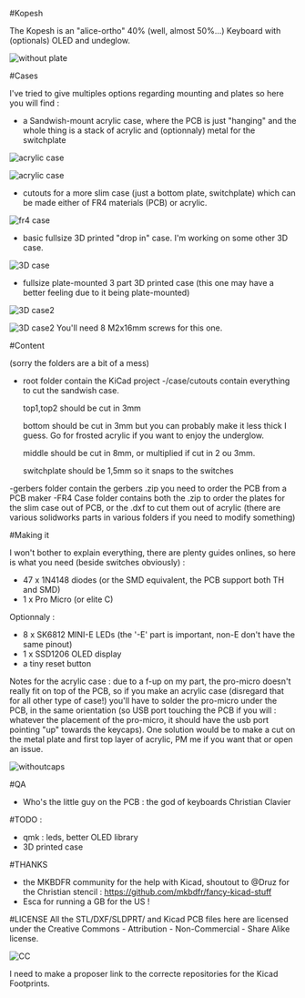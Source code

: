 #Kopesh

The Kopesh is an "alice-ortho" 40% (well, almost 50%...) Keyboard with (optionals) OLED and undeglow.

![without plate](https://github.com/Koumbaya/Kopesh/blob/master/pictures/20200418_130837~(1).jpg?raw=true)

#Cases

I've tried to give multiples options regarding mounting and plates so here you will find :
- a Sandwish-mount acrylic case, where the PCB is just "hanging" and the whole thing is a stack of acrylic and (optionnaly) metal for the switchplate

![acrylic case](https://github.com/Koumbaya/Kopesh/blob/master/pictures/real1.jpg?raw=true)

![acrylic case](https://github.com/Koumbaya/Kopesh/blob/master/pictures/real2.jpg?raw=true)

- cutouts for a more slim case (just a bottom plate, switchplate) which can be made either of FR4 materials (PCB) or acrylic.

![fr4 case](https://github.com/Koumbaya/Kopesh/blob/master/pictures/kopeshFR4.PNG?raw=true)

- basic fullsize 3D printed "drop in" case. I'm working on some other 3D case.

![3D case](https://github.com/Koumbaya/Kopesh/blob/master/pictures/caseoled.PNG?raw=true)

- fullsize plate-mounted 3 part 3D printed case (this one may have a better feeling due to it being plate-mounted)

![3D case2](https://github.com/Koumbaya/Kopesh/blob/master/pictures/real3d.jpg?raw=true)

![3D case2](https://github.com/Koumbaya/Kopesh/blob/master/pictures/3parts.PNG?raw=true)
You'll need 8 M2x16mm screws for this one.

#Content

(sorry the folders are a bit of a mess)
- root folder contain the KiCad project
-/case/cutouts contain everything to cut the sandwish case. 

	top1,top2 should be cut in 3mm

	bottom should be cut in 3mm but you can probably make it less thick I guess. Go for frosted acrylic if you want to enjoy the underglow.

	middle should be cut in 8mm, or multiplied if cut in 2 ou 3mm.

	switchplate should be 1,5mm so it snaps to the switches

-gerbers folder contain the gerbers .zip you need to order the PCB from a PCB maker
-FR4 Case folder contains both the .zip to order the plates for the slim case out of PCB, or the .dxf to cut them out of acrylic
(there are various solidworks parts in various folders if you need to modify something)

#Making it

I won't bother to explain everything, there are plenty guides onlines, so here is what you need (beside switches obviously) :
- 47 x 1N4148 diodes (or the SMD equivalent, the PCB support both TH and SMD)
- 1 x Pro Micro (or elite C)

Optionnaly :  
- 8 x SK6812 MINI-E LEDs (the '-E' part is important, non-E don't have the same pinout)
- 1 x SSD1206 OLED display
- a tiny reset button

Notes for the acrylic case : due to a f-up on my part, the pro-micro doesn't really fit on top of the PCB, so if you make an acrylic case (disregard that for all other type of case!) you'll have to solder the pro-micro under the PCB, in the same orientation (so USB port touching the PCB if you will : whatever the placement of the pro-micro, it should have the usb port pointing "up" towards the keycaps). One solution would be to make a cut on the metal plate and first top layer of acrylic, PM me if you want that or open an issue.

![withoutcaps](https://github.com/Koumbaya/Kopesh/blob/master/pictures/20200418_124801~(1).jpg?raw=true)

#QA

- Who's the little guy on the PCB : the god of keyboards Christian Clavier

#TODO :

- qmk : leds, better OLED library
- 3D printed case

#THANKS
- the MKBDFR community for the help with Kicad, shoutout to @Druz for the Christian stencil : https://github.com/mkbdfr/fancy-kicad-stuff
- Esca for running a GB for the US !

#LICENSE
All the STL/DXF/SLDPRT/ and Kicad PCB files here are licensed under the Creative Commons - Attribution - Non-Commercial - Share Alike license.

![CC](https://github.com/Koumbaya/Kopesh/blob/master/pictures/creativecommons.png?raw=true)

I need to make a proposer link to the correcte repositories for the Kicad Footprints.
